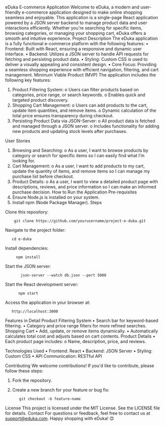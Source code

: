 eDuka E-commerce Application
Welcome to eDuka, a modern and user-friendly e-commerce application designed to make online shopping seamless and enjoyable. This application is a single-page React application powered by a JSON server backend to manage product data and user interactions efficiently. Whether you're searching for specific items, browsing categories, or managing your shopping cart, eDuka offers a smooth and intuitive experience.
Project Description
The eDuka application is a fully functional e-commerce platform with the following features:
•	Frontend: Built with React, ensuring a responsive and dynamic user interface.
•	Backend: Utilizes a JSON server to handle API requests for fetching and persisting product data.
•	Styling: Custom CSS is used to deliver a visually appealing and consistent design.
•	Core Focus: Providing a seamless shopping experience with efficient navigation, filtering, and cart management.
Minimum Viable Product (MVP)
The application includes the following key features:
1.	Product Filtering System:
o	Users can filter products based on categories, price range, or search keywords.
o	Enables quick and targeted product discovery.
2.	Shopping Cart Management:
o	Users can add products to the cart, update item quantities, and remove items.
o	Dynamic calculation of the total price ensures transparency during checkout.
3.	Persisting Product Data via JSON-Server:
o	All product data is fetched and managed through a JSON server.
o	Includes functionality for adding new products and updating stock levels after purchases.

User Stories
1.	Browsing and Searching:
o	As a user, I want to browse products by category or search for specific items so I can easily find what I’m looking for.
2.	Cart Management:
o	As a user, I want to add products to my cart, update the quantity of items, and remove items so I can manage my purchase list before checkout.
3.	Product Details:
o	As a user, I want to view a detailed product page with descriptions, reviews, and price information so I can make an informed purchase decision.
How to Run the Application
Pre-requisites
1.	Ensure Node.js is installed on your system.
2.	Install npm (Node Package Manager).
Steps

 Clone this repository:

        git clone https://github.com/yourusername/project-e-duka.git

Navigate to the project folder:

       cd e-duka

Install dependencies:

         npm install

Start the JSON server:

           json-server --watch db.json --port 5000

Start the React development server:

          npm start

Access the application in your browser at:

       http://localhost:3000

Features in Detail
Product Filtering System
•	Search bar for keyword-based filtering.
•	Category and price range filters for more refined searches.
Shopping Cart
•	Add, update, or remove items dynamically.
•	Automatically calculates total cost and adjusts based on cart contents.
Product Details
•	Each product page includes:
o	Name, description, price, and reviews.

Technologies Used
•	Frontend: React
•	Backend: JSON Server
•	Styling: Custom CSS
•	API Communication: RESTful API

Contributing
We welcome contributions! If you'd like to contribute, please follow these steps:
1.	Fork the repository.
2.	Create a new branch for your feature or bug fix:

           git checkout -b feature-name

License
This project is licensed under the MIT License. See the LICENSE file for details.
Contact
For questions or feedback, feel free to contact us at support@eduka.com.
Happy shopping with eDuka! 😊
